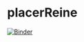 # placerReine
[![Binder](https://mybinder.org/badge_logo.svg)](https://mybinder.org/v2/gh/rania409/placerReine/main)
